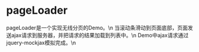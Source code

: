 # pageLoader
pageLoader是一个实现无线分页的Demo。\n
当滚动条滑动到页面底部，页面发送ajax请求到服务器，并把请求的结果加载到列表中。\n
Demo中ajax请求通过jquery-mockjax模拟完成。\n
